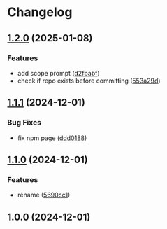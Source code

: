 # Changelog

## [1.2.0](https://github.com/kaareloun/conventional-commit-message-maker/compare/v1.1.1...v1.2.0) (2025-01-08)


### Features

* add scope prompt ([d2fbabf](https://github.com/kaareloun/conventional-commit-message-maker/commit/d2fbabf80ca368ea2dc8bda2db192bcf88e5c59a))
* check if repo exists before committing ([553a29d](https://github.com/kaareloun/conventional-commit-message-maker/commit/553a29d2e4299493860cd7582e07f03d7e2cc7d8))

## [1.1.1](https://github.com/kaareloun/conventional-commit-message-maker/compare/v1.1.0...v1.1.1) (2024-12-01)


### Bug Fixes

* fix npm page ([ddd0188](https://github.com/kaareloun/conventional-commit-message-maker/commit/ddd01882c5b345082b8399053fa746980bb41b1e))

## [1.1.0](https://github.com/kaareloun/conventional-commit-message-maker/compare/v1.0.0...v1.1.0) (2024-12-01)


### Features

* rename ([5690cc1](https://github.com/kaareloun/conventional-commit-message-maker/commit/5690cc1362aa74bcddd8df88f108e780da3bc867))

## 1.0.0 (2024-12-01)
